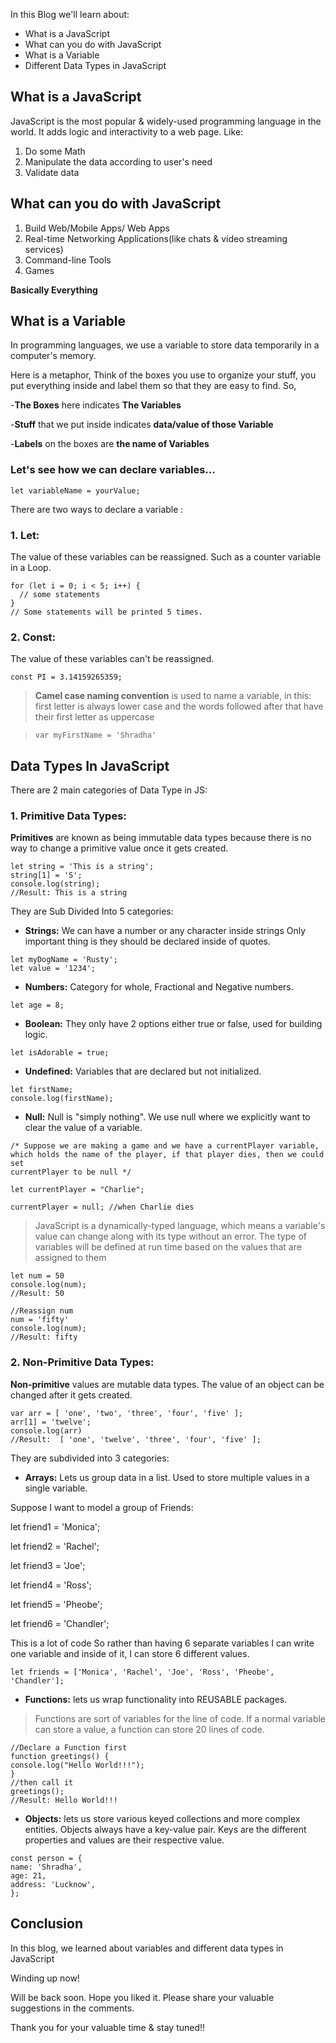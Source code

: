 In this Blog we'll learn about: 
- What is a JavaScript 
- What can you do with JavaScript
- What is a Variable
- Different Data Types in JavaScript

 ## What is a JavaScript
JavaScript is the most popular & widely-used programming language in the world. It adds logic and interactivity to a web page. Like:
1. Do some Math
2. Manipulate the data according to user's need
3. Validate data

## What can you do with JavaScript
1. Build Web/Mobile Apps/ Web Apps
2. Real-time Networking Applications(like chats & video streaming services)
3. Command-line Tools
4. Games

**Basically Everything**

## What is a Variable
In programming languages, we use a variable to store data temporarily in a computer's memory.

Here is a metaphor, Think of the boxes you use to organize your stuff, you put everything inside and label them so
that they are easy to find. So,


-**The Boxes** here indicates **The Variables**


-**Stuff** that we put inside indicates **data/value of those Variable**


-**Labels** on the boxes are **the name of Variables**


### Let's see how we can declare variables...
```
let variableName = yourValue;
```

There are two ways to declare a variable :


### 1. Let: 
The value of these variables can be reassigned. Such as a counter variable in a Loop. 
```
for (let i = 0; i < 5; i++) {
  // some statements
}
// Some statements will be printed 5 times.
```

### 2. Const: 
The value of these variables can't be reassigned.
```
const PI = 3.14159265359;
```


>**Camel case naming convention** is used to name a variable, in this:
>first letter is always lower case and the words followed after that have their first letter as uppercase

>```var myFirstName = 'Shradha' ```


## Data Types In JavaScript
There are 2 main categories of Data Type in JS:

### 1. Primitive Data Types: 
**Primitives** are known as being immutable data types because there is no way to change a primitive value once it gets created.
```
let string = 'This is a string';
string[1] = 'S';
console.log(string);
//Result: This is a string
```


They are Sub Divided Into 5 categories:

- **Strings:**  We can have a number or any character inside strings Only important thing is they should be declared inside of quotes.
```
let myDogName = 'Rusty';
let value = '1234';
```

- **Numbers:** Category for whole, Fractional and Negative numbers.
```
let age = 8;
```

- **Boolean:** They only have 2 options either true or false, used for building logic.
```
let isAdorable = true;
```

- **Undefined:** Variables that are declared but not initialized.
```
let firstName;
console.log(firstName);
```

- **Null:** Null is "simply nothing". We use null where we explicitly want to clear the value of a variable.

```
/* Suppose we are making a game and we have a currentPlayer variable,
which holds the name of the player, if that player dies, then we could set 
currentPlayer to be null */

let currentPlayer = "Charlie";

currentPlayer = null; //when Charlie dies
```


> JavaScript is a dynamically-typed language, which means a variable's value can change along with its type without an error. The type of variables will be defined at run time based on the values that are assigned to them


```
let num = 50
console.log(num);
//Result: 50

//Reassign num
num = 'fifty'
console.log(num);
//Result: fifty

```


### 2. Non-Primitive Data Types: 
**Non-primitive** values are mutable data types. The value of an object can be changed after it gets created.
```
var arr = [ 'one', 'two', 'three', 'four', 'five' ];
arr[1] = 'twelve';
console.log(arr) 
//Result:  [ 'one', 'twelve', 'three', 'four', 'five' ];
```

They are subdivided into 3 categories:
- **Arrays:** Lets us group data in a list. Used to store multiple values in a single variable.

Suppose I want to model a group of Friends:

let friend1 = 'Monica';

let friend2 = 'Rachel';

let friend3 = 'Joe';

let friend4 = 'Ross';

let friend5 = 'Pheobe';

let friend6 = 'Chandler';


This is a lot of code So rather than having 6 separate variables I can write one variable and inside of it, I can store 6 different values.
```
let friends = ['Monica', 'Rachel', 'Joe', 'Ross', 'Pheobe', 'Chandler'];
```
- **Functions:** lets us wrap functionality into REUSABLE packages. 
> Functions are sort of variables for the line of code. If a normal variable can store a value, a function can store 20 lines of code.

```
//Declare a Function first
function greetings() {
console.log("Hello World!!!");
}
//then call it
greetings();
//Result: Hello World!!!
```

- **Objects:** lets us store various keyed collections and more complex entities. 
Objects always have a key-value pair. Keys are the different properties and values are their respective value.

```
const person = {
name: 'Shradha',
age: 21,
address: 'Lucknow',
};
```

## Conclusion
In this blog, we learned about variables and different data types in JavaScript

Winding up now!

Will be back soon. Hope you liked it. Please share your valuable suggestions in the comments.


Thank you for your valuable time & stay tuned!!
